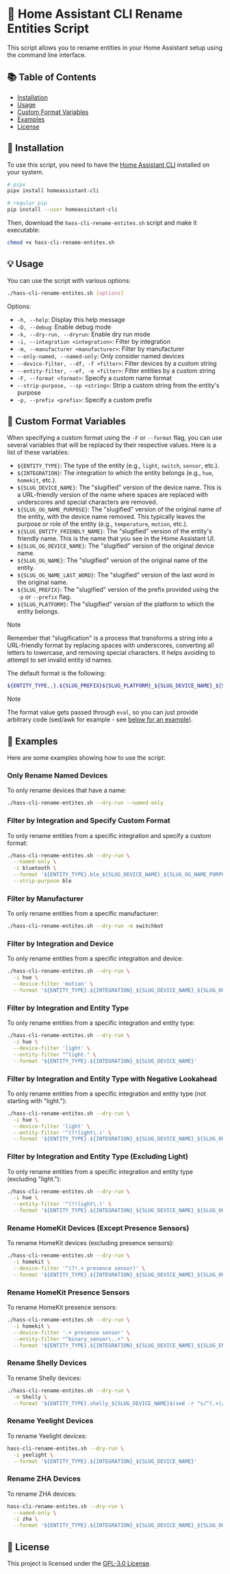 # 🚀 Home Assistant CLI Rename Entities Script 

This script allows you to rename entities in your Home Assistant setup using 
the command line interface.

## 📚 Table of Contents

- [Installation](#-installation)
- [Usage](#-usage)
- [Custom Format Variables](#-custom-format-variables)
- [Examples](#-examples)
- [License](#-license)


## 🎉 Installation

To use this script, you need to have the [Home Assistant CLI](https://github.com/home-assistant-ecosystem/home-assistant-cli) installed on your system.

```bash
# pipx
pipx install homeassistant-cli

# regular pip
pip install --user homeassistant-cli
```

Then, download the `hass-cli-rename-entites.sh` script and make it executable:

```bash
chmod +x hass-cli-rename-entites.sh
```

## 💡 Usage

You can use the script with various options:

```bash
./hass-cli-rename-entites.sh [options]
```

Options:

- `-h, --help`: Display this help message
- `-D, --debug`: Enable debug mode
- `-k, --dry-run, --dryrun`: Enable dry run mode
- `-i, --integration <integration>`: Filter by integration
- `-m, --manufacturer <manufacturer>`: Filter by manufacturer
- `--only-named, --named-only`: Only consider named devices
- `--device-filter, --df, -f <filter>`: Filter devices by a custom string
- `--entity-filter, --ef, -e <filter>`: Filter entities by a custom string
- `-F, --format <format>`: Specify a custom name format
- `--strip-purpose, --sp <string>`: Strip a custom string from the entity's purpose
- `-p, --prefix <prefix>`: Specify a custom prefix

## 📝 Custom Format Variables

When specifying a custom format using the `-F` or `--format` flag, you can use 
several variables that will be replaced by their respective values. 
Here is a list of these variables:

- `${ENTITY_TYPE}`: The type of the entity (e.g., `light`, `switch`, `sensor`, etc.).
- `${INTEGRATION}`: The integration to which the entity belongs (e.g., `hue`, `homekit`, etc.).
- `${SLUG_DEVICE_NAME}`: The "slugified" version of the device name. This is a URL-friendly version of the name where spaces are replaced with underscores and special characters are removed.
- `${SLUG_OG_NAME_PURPOSE}`: The "slugified" version of the original name of the entity, with the device name removed. This typically leaves the purpose or role of the entity (e.g., `temperature`, `motion`, etc.).
- `${SLUG_ENTITY_FRIENDLY_NAME}`: The "slugified" version of the entity's friendly name. This is the name that you see in the Home Assistant UI.
- `${SLUG_OG_DEVICE_NAME}`: The "slugified" version of the original device name.
- `${SLUG_OG_NAME}`: The "slugified" version of the original name of the entity.
- `${SLUG_OG_NAME_LAST_WORD}`: The "slugified" version of the last word in the original name.
- `${SLUG_PREFIX}`: The "slugified" version of the prefix provided using the `-p` or `--prefix` flag.
- `${SLUG_PLATFORM}`: The "slugified" version of the platform to which the entity belongs.

> [!NOTE]  
> Remember that "slugification" is a process that transforms a string into a 
> URL-friendly format by replacing spaces with underscores, 
> converting all letters to lowercase, and removing special characters. 
> It helps avoiding to attempt to set invalid entity id names.

The default format is the following:

```bash
${ENTITY_TYPE,,}.${SLUG_PREFIX}${SLUG_PLATFORM}_${SLUG_DEVICE_NAME}_${SLUG_OG_NAME_PURPOSE}
```

> [!NOTE]  
> The format value gets passed through `eval`, so you can just provide arbitrary 
> code (sed/awk for example - see [below for an example](#rename-shelly-devices)).

## 🎈 Examples

Here are some examples showing how to use the script:

### Only Rename Named Devices

To only rename devices that have a name:

```bash
./hass-cli-rename-entites.sh --dry-run --named-only
```

### Filter by Integration and Specify Custom Format

To only rename entities from a specific integration and specify a custom format:

```bash
./hass-cli-rename-entites.sh --dry-run \
  --named-only \
  -i bluetooth \
  --format '${ENTITY_TYPE}.ble_${SLUG_DEVICE_NAME}_${SLUG_OG_NAME_PURPOSE}' \
  --strip-purpose ble
```

### Filter by Manufacturer

To only rename entities from a specific manufacturer:

```bash
./hass-cli-rename-entites.sh --dry-run -m switchbot
```

### Filter by Integration and Device

To only rename entities from a specific integration and device:

```bash
./hass-cli-rename-entites.sh --dry-run \
  -i hue \
  --device-filter 'motion' \
  --format '${ENTITY_TYPE}.${INTEGRATION}_${SLUG_DEVICE_NAME}_${SLUG_OG_NAME_PURPOSE}'
```

### Filter by Integration and Entity Type

To only rename entities from a specific integration and entity type:

```bash
./hass-cli-rename-entites.sh --dry-run \
  -i hue \
  --device-filter 'light' \
  --entity-filter "^light." \
  --format '${ENTITY_TYPE}.${INTEGRATION}_${SLUG_DEVICE_NAME}'
```

### Filter by Integration and Entity Type with Negative Lookahead

To only rename entities from a specific integration and entity type (not starting with "light."):

```bash
./hass-cli-rename-entites.sh --dry-run \
  -i hue \
  --device-filter 'light' \
  --entity-filter '^(?!light\.)' \
  --format '${ENTITY_TYPE}.${INTEGRATION}_${SLUG_DEVICE_NAME}_${SLUG_OG_NAME_PURPOSE}'
```

### Filter by Integration and Entity Type (Excluding Light)

To only rename entities from a specific integration and entity type (excluding "light."):

```bash
./hass-cli-rename-entites.sh --dry-run \
  -i hue \
  --entity-filter '^(?!light\.)' \
  --format '${ENTITY_TYPE}.${INTEGRATION}_${SLUG_DEVICE_NAME}_${SLUG_OG_NAME_PURPOSE}'
```

### Rename HomeKit Devices (Except Presence Sensors)

To rename HomeKit devices (excluding presence sensors):

```bash
./hass-cli-rename-entites.sh --dry-run \
  -i homekit \
  --device-filter '^(?!.+ presence sensor)' \
  --format '${ENTITY_TYPE}.${INTEGRATION}_${SLUG_DEVICE_NAME}_${SLUG_OG_NAME_PURPOSE}'
```

### Rename HomeKit Presence Sensors

To rename HomeKit presence sensors:

```bash
./hass-cli-rename-entites.sh --dry-run \
  -i homekit \
  --device-filter '.+ presence sensor' \
  --entity-filter "^binary_sensor\..+" \
  --format '${ENTITY_TYPE}.${INTEGRATION}_${SLUG_DEVICE_NAME}_${SLUG_ENTITY_FRIENDLY_NAME//presence_/}'
```

### Rename Shelly Devices

To rename Shelly devices:

```bash
./hass-cli-rename-entites.sh --dry-run \
  -m Shelly \
  --format '${ENTITY_TYPE}.shelly_${SLUG_DEVICE_NAME}$(sed -r "s/^(.+)/_\1/" <<< "${SLUG_OG_NAME_PURPOSE}")'
```

### Rename Yeelight Devices

To rename Yeelight devices:

```bash
hass-cli-rename-entites.sh --dry-run \
  -i yeelight \
  --format '${ENTITY_TYPE}.${INTEGRATION}_${SLUG_DEVICE_NAME}'
```

### Rename ZHA Devices

To rename ZHA devices:

```bash
hass-cli-rename-entites.sh --dry-run \
  --named-only \
  -i zha \
  --format '${ENTITY_TYPE}.${INTEGRATION}_${SLUG_DEVICE_NAME}_${SLUG_OG_NAME_PURPOSE}'
```

## 📜 License

This project is licensed under the [GPL-3.0 License](./LICENSE).
